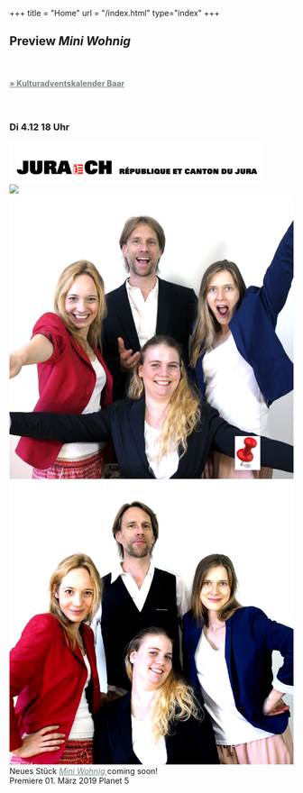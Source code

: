 +++
title = "Home"
url = "/index.html"
type="index"
+++
<div class="overlay overlay-left">
<h2> Preview <i> Mini Wohnig </i> </h2> </br>
<h4> <a style="color:#758484" href=https://www.kulturadventskalender.ch/>
        &raquo; Kulturadventskalender Baar</a></h4></br>
<h3>Di 4.12 18 Uhr</h3> 
</div>

<div class="overlay overlay-right">
  <div id="logos" style="">
    <img src="images/jura.gif"/>
  </div>
</div>
<div class="polaroid pl-home">
  <div class="carousel">
  <img src="images/zügeln1.jpg"/>
  <img src="images/pol.gruppe1.jpg"/>
  <img src="images/pol.gruppe2.jpg"/>
  </div>
  Neues Stück
      <a style="color:#758484" href="/stueck">
       <i>Mini Wohnig</i> 
      </a>coming soon!<br>
  Premiere 01. März 2019 Planet 5
</div>
<img src="images/reiszweckemini.png" style="position: relative; top: -620px;left: 400px; ;width: 45px;"/>

<script>
$('.carousel').slick({
  slidesToShow: 1,
  slidesToScroll: 1,
  autoplay: true,
  fade: true,
  autoplaySpeed: 4500,
  prevArrow: null,
  nextArrow: null,
  pauseOnHover: false,
  speed: 2000,
});
</script>



